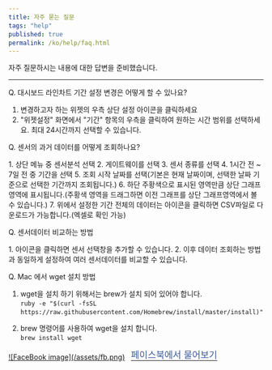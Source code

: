 ```yaml
---
title: 자주 묻는 질문
tags: "help"
published: true
permalink: /ko/help/faq.html
---
```


자주 질문하시는 내용에 대한 답변을 준비했습니다.

---

<p class="dwfqExpand">Q. 대시보드 라인차트 기간 설정 변경은 어떻게 할 수 있나요?</p>

  1. 변경하고자 하는 위젯의 우측 상단 <i class="fa fa-cog fa-lg"></i> 설정 아이콘을 클릭하세요
  2. "위젯설정" 화면에서 "기간" 항목의 우측을 클릭하여 원하는 시간 범위를 선택하세요. 최대 24시간까지 선택할 수 있습니다.

<p class="dwfqExpand2"></p>

<p class="dwfqExpand">Q. 센서의 과거 데이터를 어떻게 조회하나요?</p>
  1. 상단 메뉴 중 <i class="fa fd-menu_analysis fa-lg"></i> 센서분석 선택
  2. 게이트웨이를 선택
  3. 센서 종류를 선택
  4. 1시간 전 ~ 7일 전 중 기간을 선택
  5. 조회 시작 날짜를 선택(기본은 현재 날짜이며, 선택한 날짜 기준으로 선택한 기간까지 조회됩니다.)
  6. 하단 주황색으로 표시된 영역만큼 상단 그래프 영역에 표시됩니다.(주황색 영역을 드래그하면 이전 그래프를 상단 그래프영역에서 볼 수 있습니다.)
  7. 위에서 설정한 기간 전체의 데이터는 <i class="fa fa-fw fa-download fa-lg"></i> 아이콘을 클릭하면 CSV파일로 다운로드가 가능합니다.(엑셀로 확인 가능)

<p class="dwfqExpand2"></p>

<p class="dwfqExpand"> Q. 센서데이터 비교하는 방법</p>
  1. <i class="fa fa-fw fa-plus fa-lg"></i> 아이콘을 클릭하면 센서 선택창을 추가할 수 있습니다.
  2. 이후 데이터 조회하는 방법과 동일하게 설정하여 여러 센서데이터를 비교할 수 있습니다.

<p class="dwfqExpand2"></p>

<div id='install_wget'></div>
<p class="dwfqExpand"> Q. Mac 에서 wget 설치 방법</p>

  1. wget을 설치 하기 위해서는 brew가 설치 되어 있어야 합니다.  
    ```
    ruby -e "$(curl -fsSL https://raw.githubusercontent.com/Homebrew/install/master/install)"
    ```

  2. brew 명령어를 사용하여 wget을 설치 합니다.  
    ```
    brew install wget
    ```

<p class="dwfqExpand2"></p>


<a href="https://www.facebook.com/groups/thingplus" target="_blank">
![FaceBook image](/assets/fb.png)<span style="padding-left:12px; color:#3b5997; font-size:18px; line-height:25px; vertical-align:bottom;">페이스북에서 물어보기</span>
</a>